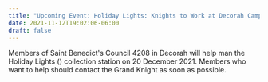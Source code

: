 ```yaml
---
title: "Upcoming Event: Holiday Lights: Knights to Work at Decorah Campground on 20 December 2021 to help with Holiday Lights"
date: 2021-11-12T19:02:06-06:00
draft: false
---
```

Members of Saint Benedict's Council 4208 in Decorah will help man the Holiday Lights () collection station on 20 December 2021. Members who want to help should contact the Grand Knight as soon as possible.
<!--more-->
